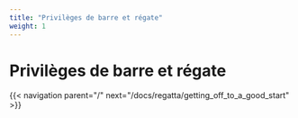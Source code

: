 ```yaml
---
title: "Privilèges de barre et régate"
weight: 1
---
```


# Privilèges de barre et régate

{{< navigation parent="/" next="/docs/regatta/getting_off_to_a_good_start" >}}
